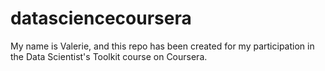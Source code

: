 # datasciencecoursera

My name is Valerie, and this repo has been created for my participation in the Data Scientist's Toolkit course on Coursera.
